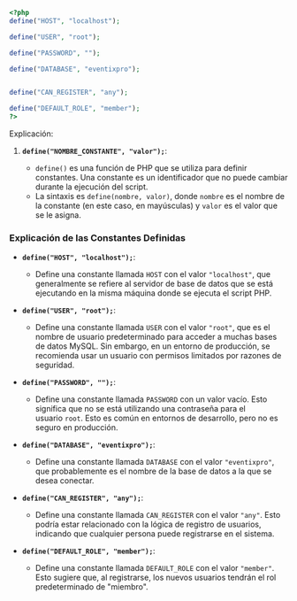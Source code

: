 

```php
<?php
define("HOST", "localhost");

define("USER", "root");

define("PASSWORD", "");

define("DATABASE", "eventixpro");


define("CAN_REGISTER", "any");

define("DEFAULT_ROLE", "member");
?>
```


Explicación: 

1. **`define("NOMBRE_CONSTANTE", "valor");`**:
    
    - `define()` es una función de PHP que se utiliza para definir constantes. Una constante es un identificador que no puede cambiar durante la ejecución del script.
    - La sintaxis es `define(nombre, valor)`, donde `nombre` es el nombre de la constante (en este caso, en mayúsculas) y `valor` es el valor que se le asigna.

### Explicación de las Constantes Definidas

- **`define("HOST", "localhost");`**:
    
    - Define una constante llamada `HOST` con el valor `"localhost"`, que generalmente se refiere al servidor de base de datos que se está ejecutando en la misma máquina donde se ejecuta el script PHP.
- **`define("USER", "root");`**:
    
    - Define una constante llamada `USER` con el valor `"root"`, que es el nombre de usuario predeterminado para acceder a muchas bases de datos MySQL. Sin embargo, en un entorno de producción, se recomienda usar un usuario con permisos limitados por razones de seguridad.
- **`define("PASSWORD", "");`**:
    
    - Define una constante llamada `PASSWORD` con un valor vacío. Esto significa que no se está utilizando una contraseña para el usuario `root`. Esto es común en entornos de desarrollo, pero no es seguro en producción.
- **`define("DATABASE", "eventixpro");`**:
    
    - Define una constante llamada `DATABASE` con el valor `"eventixpro"`, que probablemente es el nombre de la base de datos a la que se desea conectar.
- **`define("CAN_REGISTER", "any");`**:
    
    - Define una constante llamada `CAN_REGISTER` con el valor `"any"`. Esto podría estar relacionado con la lógica de registro de usuarios, indicando que cualquier persona puede registrarse en el sistema.
- **`define("DEFAULT_ROLE", "member");`**:
    
    - Define una constante llamada `DEFAULT_ROLE` con el valor `"member"`. Esto sugiere que, al registrarse, los nuevos usuarios tendrán el rol predeterminado de "miembro".
